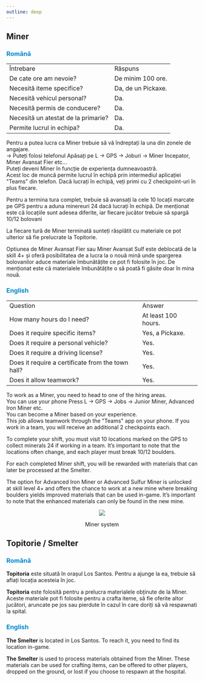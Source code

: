 ```yaml
---
outline: deep
---
```


## Miner

### <span style="color: #0088CC">Română</span>

<table>
    <tr>
        <td>Întrebare</td>
        <td>Răspuns</td>
    </tr>
    <tr>
        <td>De cate ore am nevoie?</td>
        <td>De minim 100 ore.</td>
    </tr>
    <tr>
        <td>Necesită iteme specifice?</td>
        <td>Da, de un Pickaxe.</td>
    </tr>
    <tr>
        <td>Necesită vehicul personal?</td>
        <td>Da.</td>
    </tr>
    <tr>
        <td>Necesită permis de conducere?</td>
        <td>Da.</td>
    </tr>
    <tr>
        <td>Necesită un atestat de la primarie?</td>
        <td>Da.</td>
    </tr>
    <tr>
        <td>Permite lucrul in echipa?</td>
        <td>Da.</td>
    </tr>
</table>

Pentru a putea lucra ca <span class="button-p-job">Miner</span> trebuie să vă îndreptați la una din zonele de angajare.
<br>-> Puteți folosi telefonul <span class="button-p-job">Apăsați pe L -> GPS -> Joburi -> Miner Incepator, Miner Avansat Fier etc..</span>.
<br>Puteți deveni <span class="button-p-job">Miner</span> în funcție de experiența dumneavoastră.
<br>Acest loc de muncă permite lucrul în echipă prin intermediul aplicației <span class="button-p-job">"Teams"</span> din telefon. Dacă lucrați în echipă, veți primi cu <span class="button-r-job">2 checkpoint-uri</span> în plus fiecare.

Pentru a termina tura complet, trebuie să avansați la cele 10 locații marcate pe <span class="button-p-job">GPS</span> pentru a aduna minereuri <span class="button-r-job">24 dacă lucrați în echipă</span>. De menționat este că locațiile sunt adesea diferite, iar fiecare jucător trebuie să spargă 10/12 bolovani

La fiecare tură de <span class="button-p-job">Miner</span> terminată sunteți răsplătit cu materiale ce pot ulterior să fie prelucrate la <span class="button-p-job">Topitorie</span>.

Optiunea de <span class="button-p-job">Miner Avansat Fier</span> sau <span class="button-p-job">Miner Avansat Sulf</span> este deblocată de la <span class="button-r-job">skill 4+</span> și oferă posibilitatea de a lucra la o nouă mină unde spargerea bolovanilor aduce materiale îmbunătățite ce pot fi folosite în joc. De menționat este că materialele îmbunătățite o să poată fi găsite doar în mina nouă.

### <span style="color: #0088CC">English</span>

<table>
    <tr>
        <td>Question</td>
        <td>Answer</td>
    </tr>
    <tr>
        <td>How many hours do I need?</td>
        <td>At least 100 hours.</td>
    </tr>
    <tr>
        <td>Does it require specific items?</td>
        <td>Yes, a Pickaxe.</td>
    </tr>
    <tr>
        <td>Does it require a personal vehicle?</td>
        <td>Yes.</td>
    </tr>
    <tr>
        <td>Does it require a driving license?</td>
        <td>Yes.</td>
    </tr>
    <tr>
        <td>Does it require a certificate from the town hall?</td>
        <td>Yes.</td>
    </tr>
    <tr>
        <td>Does it allow teamwork?</td>
        <td>Yes.</td>
    </tr>
</table>


To work as a <span class="button-p-job">Miner</span>, you need to head to one of the hiring areas.
<br>You can use your phone <span class="button-p-job">Press L -> GPS -> Jobs -> Junior Miner, Advanced Iron Miner etc</span>.
<br>You can become a <span class="button-p-job">Miner</span> based on your experience.
<br>This job allows teamwork through the <span class="button-p-job">"Teams"</span> app on your phone. If you work in a team, you will receive an additional <span span class="button-r-job">2 checkpoints</span> each.

To complete your shift, you must visit 10 locations marked on the <span class="button-p-job">GPS</span> to collect minerals <span span class="button-r-job">24 if working in a team</span>. It’s important to note that the locations often change, and each player must break 10/12 boulders.

For each completed <span class="button-p-job">Miner</span> shift, you will be rewarded with materials that can later be processed at the <span class="button-p-job">Smelter</span>.

The option for <span class="button-p-job">Advanced Iron Miner</span> or <span class="button-p-job">Advanced Sulfur Miner</span> is unlocked at <span class="button-r-job">skill level 4+</span> and offers the chance to work at a new mine where breaking boulders yields improved materials that can be used in-game. It’s important to note that the enhanced materials can only be found in the new mine.

<p align="center"><img src="https://i.imgur.com/1rd5GYD.gif"/></p>
<p style="text-align: center">Miner system</p>

## Topitorie / Smelter

### <span style="color: #0088CC">Română</span>

<span class="button-p-job"><b>Topitoria</b></span> este situată în orașul Los Santos. Pentru a ajunge la ea, trebuie să aflați locația acesteia în joc.

<span class="button-p-job"><b>Topitoria</b></span> este folosită pentru a prelucra materialele obținute de la Miner. Aceste materiale pot fi folosite pentru a crafta iteme, să fie oferite altor jucători, aruncate pe jos sau pierdute în cazul în care doriți să vă respawnati la spital.

### <span style="color: #0088CC">English</span>

<span class="button-p-job"><b>The Smelter</b></span> is located in Los Santos. To reach it, you need to find its location in-game.

<span class="button-p-job"><b>The Smelter</b></span> is used to process materials obtained from the Miner. These materials can be used for crafting items, can be offered to other players, dropped on the ground, or lost if you choose to respawn at the hospital.